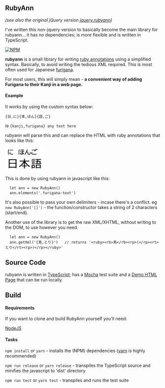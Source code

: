 RubyAnn
--------
*(see also the original jQuery version
 [jquery.rubyann](https://github.com/PandaWood/jquery.rubyann))*

 I've written this non-jquery version to basically become the
 main library for rubyann... it has no dependencies; is more flexible
 and is written in TypeScript.

 [![NPM](https://nodei.co/npm/rubyann.png)](https://nodei.co/npm/rubyann/)

**rubyann** is a small library for writing
[ruby annotations](https://en.wikipedia.org/wiki/Ruby_character)
using a simplified syntax. Basically, to avoid writing the
tedious XML required. This is most often used for Japanese
[furigana](https://en.wikipedia.org/wiki/Furigana).

For most users, this will simply mean - **a convenient way of adding
Furigana to their Kanji in a web page.**

#### Example

It works by using the custom syntax below:

```
{日,に}{本,ほん}{語,ご}
```

ie `{kanji,furigana} any text here`

rubyann will parse this and can replace the HTML with ruby annotations
that looks like this:

![RubyAnn result](demo/nihongo-furigana-example.png)

This is done by using rubyann in javascript like this:
```
  let ann = new RubyAnn()
  ann.elements('.furigana-text')
```

It's also possible to pass your own delimiters - incase there's a conflict.
eg `new RubyAnn('[]')` - the function/constructor takes a string of 2
characters (start/end).

Another use of the library is to get the raw XML/XHTML, without
writing to the DOM, to use however you need.
```
  let ann = new RubyAnn()
  ann.getXml('{鳥,とり}')   // returns '<ruby><rb>鳥</rb><rp>(</rp><rt>とり</rt><rp>)</rp></ruby>'
```

## Source Code
rubyann is written in [TypeScript](https://www.typescriptlang.org/);
has a [Mocha](https://mochajs.org/) test suite and a
[Demo HTML Page](demo/demo.html) that can be run locally.

## Build
#### Requirements

If you want to clone and build RubyAnn yourself you'll need:

[NodeJS](http://www.nodejs.org)

#### Tasks
`npm install` or `yarn` - installs the (NPM) dependencies ([yarn](https://yarnpkg.com/) is highly recommended)

`npm run release` or `yarn release` - transpiles the TypeScript source
and minifies the javascript to 'dist' directory

`npm run test` or `yarn test` - transpiles and runs the test suite
